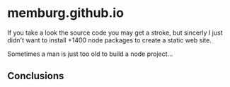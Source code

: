 # memburg.github.io

If you take a look the source code you may get a stroke, but sincerly I just didn't want to install +1400 node packages to create a static web site.

Sometimes a man is just too old to build a node project...

## Conclusions
